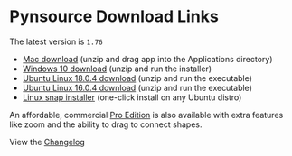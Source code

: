 # Pynsource Download Links

The latest version is `1.76`

* [Mac download](http://bit.ly/pynsource-mac-1-76) (unzip and drag app into the Applications directory) 
 * [Windows 10 download](https://bit.ly/pynsource-win-1-73-setup-zip) (unzip and run the installer) 
 * [Ubuntu Linux 18.0.4 download](http://bit.ly/pynsource-ubuntu-18-1-76) (unzip and run the executable) 
 * [Ubuntu Linux 16.0.4 download](http://bit.ly/pynsource-ubuntu-16-1-76) (unzip and run the executable) 
 * [Linux snap installer](http://bit.ly/pynsource-snap) (one-click install on any Ubuntu distro) 
 
An affordable, commercial [Pro Edition](http://pynsource.com/pricing.html) is also available with extra features 
like zoom and the ability to drag to connect shapes.

View the [Changelog](CHANGELOG.md)
